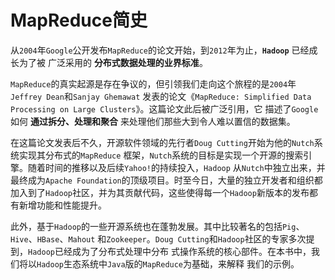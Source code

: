 MapReduce简史
===================================================================================
从`2004`年`Google`公开发布`MapReduce`的论文开始，到`2012`年为止，**`Hadoop`** 已经成长为了被
广泛采用的 **分布式数据处理的业界标准**。

`MapReduce`的真实起源是存在争议的，但引领我们走向这个旅程的是`2004`年`Jeffrey Dean`和`Sanjay Ghemawat`
发表的论文《`MapReduce: Simplified Data Processing on Large Clusters`》。这篇论文此后被广泛引用，它
描述了`Google`如何 **通过拆分、处理和聚合** 来处理他们那些大到令人难以置信的数据集。

在这篇论文发表后不久，开源软件领域的先行者`Doug Cutting`开始为他的`Nutch`系统实现其分布式的`MapReduce`
框架，`Nutch`系统的目标是实现一个开源的搜索引擎。随着时间的推移以及后续`Yahoo!`的持续投入，`Hadoop`
从`Nutch`中独立出来，并最终成为`Apache Foundation`的顶级项目。时至今日，大量的独立开发者和组织都
加入到了`Hadoop`社区，并为其贡献代码，这些使得每一个`Hadoop`新版本的发布都有新增功能和性能提升。

此外，基于`Hadoop`的一些开源系统也在蓬勃发展。其中比较著名的包括`Pig`、`Hive`、`HBase`、`Mahout`
和`Zookeeper`。`Doug Cutting`和`Hadoop`社区的专家多次提到，`Hadoop`已经成为了分布式处理中分布
式操作系统的核心部件。在本书中，我们将以`Hadoop`生态系统中`Java`版的`MapReduce`为基础，来解释
我们的示例。



